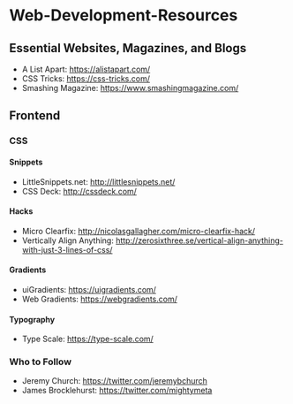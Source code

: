 # Web-Development-Resources

## Essential Websites, Magazines, and Blogs
- A List Apart: https://alistapart.com/
- CSS Tricks: https://css-tricks.com/
- Smashing Magazine: https://www.smashingmagazine.com/

## Frontend

### CSS

#### Snippets

- LittleSnippets.net: http://littlesnippets.net/
- CSS Deck: http://cssdeck.com/

#### Hacks
- Micro Clearfix: http://nicolasgallagher.com/micro-clearfix-hack/
- Vertically Align Anything: http://zerosixthree.se/vertical-align-anything-with-just-3-lines-of-css/

#### Gradients
- uiGradients: https://uigradients.com/
- Web Gradients: https://webgradients.com/

#### Typography
- Type Scale: https://type-scale.com/

### Who to Follow
- Jeremy Church: https://twitter.com/jeremybchurch
- James Brocklehurst: https://twitter.com/mightymeta
